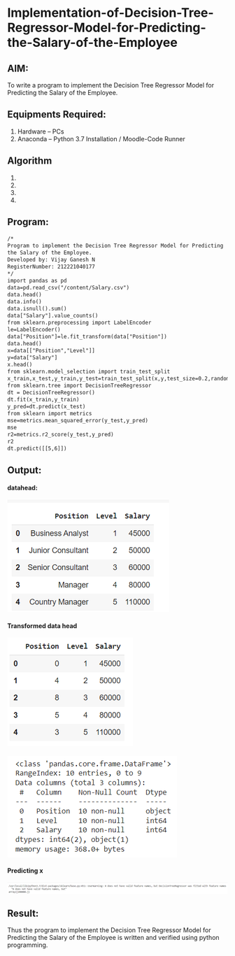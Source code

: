 # Implementation-of-Decision-Tree-Regressor-Model-for-Predicting-the-Salary-of-the-Employee

## AIM:
To write a program to implement the Decision Tree Regressor Model for Predicting the Salary of the Employee.

## Equipments Required:
1. Hardware – PCs
2. Anaconda – Python 3.7 Installation / Moodle-Code Runner

## Algorithm
1. 
2. 
3. 
4. 

## Program:
```
/*
Program to implement the Decision Tree Regressor Model for Predicting the Salary of the Employee.
Developed by: Vijay Ganesh N
RegisterNumber: 212221040177
*/
import pandas as pd
data=pd.read_csv("/content/Salary.csv")
data.head()
data.info()
data.isnull().sum()
data["Salary"].value_counts()
from sklearn.preprocessing import LabelEncoder
le=LabelEncoder()
data["Position"]=le.fit_transform(data["Position"])
data.head()
x=data[["Position","Level"]]
y=data["Salary"]
x.head()
from sklearn.model_selection import train_test_split
x_train,x_test,y_train,y_test=train_test_split(x,y,test_size=0.2,random_state=2)
from sklearn.tree import DecisionTreeRegressor
dt = DecisionTreeRegressor()
dt.fit(x_train,y_train)
y_pred=dt.predict(x_test)
from sklearn import metrics
mse=metrics.mean_squared_error(y_test,y_pred)
mse
r2=metrics.r2_score(y_test,y_pred)
r2
dt.predict([[5,6]])
```

## Output:
#### datahead:
![Decision Tree Regressor Model for Predicting the Salary of the Employee](https://github.com/vijayganeshn96/Implementation-of-Decision-Tree-Regressor-Model-for-Predicting-the-Salary-of-the-Employee/blob/main/data%20head.png)
#### Transformed data head
![Decision Tree Regressor Model for Predicting the Salary of the Employee](https://github.com/vijayganeshn96/Implementation-of-Decision-Tree-Regressor-Model-for-Predicting-the-Salary-of-the-Employee/blob/main/data%20head%20trans.png)
#### 
![Decision Tree Regressor Model for Predicting the Salary of the Employee](https://github.com/vijayganeshn96/Implementation-of-Decision-Tree-Regressor-Model-for-Predicting-the-Salary-of-the-Employee/blob/main/data%20info.png)
#### Predicting x
![Decision Tree Regressor Model for Predicting the Salary of the Employee](https://github.com/vijayganeshn96/Implementation-of-Decision-Tree-Regressor-Model-for-Predicting-the-Salary-of-the-Employee/blob/main/end.png)
## Result:
Thus the program to implement the Decision Tree Regressor Model for Predicting the Salary of the Employee is written and verified using python programming.
